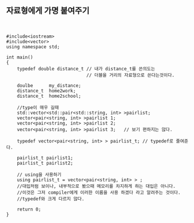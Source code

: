 ## 자료형에게 가명 붙여주기

<br>

	#include<iostream>
	#include<vector>
	using namespace std;

	int main()
	{
		typedef double distance_t // 내가 distance_t를 쓴의도는 
								  // 더블을 거리의 자료형으로 쓴다는것이다.

		doulbe		my_distance;
		distance_t	home2work;
		distance_t	home2school;

		//type이 매우 길때
		std::vector<std::pair<std::string, int> >pairlist;
		vector<pair<string, int> >pairlist 1;
		vector<pair<string, int> >pairlist 2;
		vector<pair<string, int> >pairlist 3;	// 보기 편하지는 않다.

		typedef vector<pair<string, int> > pairlist_t; // typedef로 줄여준다.

		pairlist_t pairlist1;
		pairlist_t pairlist2;

		// using을 사용하기
		using pairlist_t = vector<pair<string, int> > ;
		//대입처럼 보이나, 내부적으로 봤으때 메모리를 차지하게 하는 대입은 아니다.
		//이것은 그저 compiler에게 이러한 이름을 사용 하겠다 라고 알려주는 것이다.
		//typedef와 크게 다르지 않다.

		return 0;
	}
